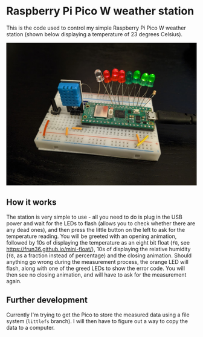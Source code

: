 # Raspberry Pi Pico W weather station
This is the code used to control my simple Raspberry Pi Pico W weather station (shown below displaying a temperature of 23 degrees Celsius).

![Weather station](./img/weather-station-01.jpg "Weather station")

## How it works
The station is very simple to use - all you need to do is plug in the USB power and wait for the LEDs to flash (allows you to check whether there are any dead ones), and then press the little button on the left to ask for the temperature reading. You will be greeted with an opening animation, followed by 10s of displaying the temperature as an eight bit float (`f8`, see https://frun36.github.io/mini-float/), 10s of displaying the relative humidity (`f8`, as a fraction instead of percentage) and the closing animation. Should anything go wrong during the measurement process, the orange LED will flash, along with one of the greed LEDs to show the error code. You will then see no closing animation, and will have to ask for the measurement again. 

## Further development
Currently I'm trying to get the Pico to store the measured data using a file system (`littlefs` branch). I will then have to figure out a way to copy the data to a computer.
